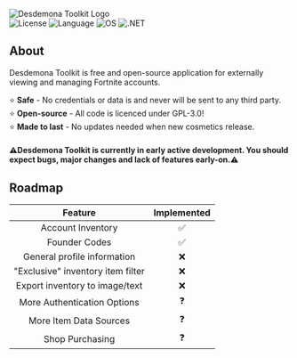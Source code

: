 ![Desdemona Toolkit Logo](https://private-user-images.githubusercontent.com/101875519/352781536-c00f0981-8164-4e5c-a4bd-b3738fe2de28.png?jwt=eyJhbGciOiJIUzI1NiIsInR5cCI6IkpXVCJ9.eyJpc3MiOiJnaXRodWIuY29tIiwiYXVkIjoicmF3LmdpdGh1YnVzZXJjb250ZW50LmNvbSIsImtleSI6ImtleTUiLCJleHAiOjE3MjIxMjM2MDUsIm5iZiI6MTcyMjEyMzMwNSwicGF0aCI6Ii8xMDE4NzU1MTkvMzUyNzgxNTM2LWMwMGYwOTgxLTgxNjQtNGU1Yy1hNGJkLWIzNzM4ZmUyZGUyOC5wbmc_WC1BbXotQWxnb3JpdGhtPUFXUzQtSE1BQy1TSEEyNTYmWC1BbXotQ3JlZGVudGlhbD1BS0lBVkNPRFlMU0E1M1BRSzRaQSUyRjIwMjQwNzI3JTJGdXMtZWFzdC0xJTJGczMlMkZhd3M0X3JlcXVlc3QmWC1BbXotRGF0ZT0yMDI0MDcyN1QyMzM1MDVaJlgtQW16LUV4cGlyZXM9MzAwJlgtQW16LVNpZ25hdHVyZT0yMjllMDU3MjA5YzdjNzk2MTFiZTllNmFmMGY2NzE2Yjc1NjMwNTU1ZWVkNTY2YjBmNmU1MGRmOTg3NTllMmY3JlgtQW16LVNpZ25lZEhlYWRlcnM9aG9zdCZhY3Rvcl9pZD0wJmtleV9pZD0wJnJlcG9faWQ9MCJ9.tSqqXVn5kGkKV00wRiP2JMOUojDShORkvDtdM-quu5c)
&nbsp;&nbsp;&nbsp;&nbsp;&nbsp;&nbsp;&nbsp;&nbsp;&nbsp;&nbsp;&nbsp;&nbsp;&nbsp;&nbsp;&nbsp;&nbsp;&nbsp;&nbsp;&nbsp;&nbsp;&nbsp;&nbsp;&nbsp;&nbsp;&nbsp;&nbsp;&nbsp;&nbsp;&nbsp;&nbsp;&nbsp;&nbsp;&nbsp;&nbsp;&nbsp;&nbsp;&nbsp;&nbsp;&nbsp;&nbsp;&nbsp;&nbsp;&nbsp;&nbsp;&nbsp;&nbsp;&nbsp;&nbsp;&nbsp;&nbsp;&nbsp;&nbsp;&nbsp;&nbsp;&nbsp;&nbsp;&nbsp;&nbsp;&nbsp;&nbsp;&nbsp;&nbsp;&nbsp;&nbsp;&nbsp;&nbsp;&nbsp;
![License](https://img.shields.io/badge/license-GPL--3.0-EA2824)
![Language](https://img.shields.io/badge/language-C%23-CA2824)
![OS](https://img.shields.io/badge/OS-windows-AA2824)
![.NET](https://img.shields.io/badge/.NET-8.0-8A2824)
## About

Desdemona Toolkit is free and open-source application for externally viewing and managing Fortnite accounts.  

⭐ <b>Safe</b> - No credentials or data is and never will be sent to any third party.  
⭐ <b>Open-source</b> - All code is licenced under GPL-3.0!  
⭐ <b>Made to last</b> - No updates needed when new cosmetics release.

#### ⚠️Desdemona Toolkit is currently in early active development. You should expect bugs, major changes and lack of features early-on.⚠️

## Roadmap

|Feature|Implemented|
|:-----:|:---------:|
|       Account Inventory                 | ✅ |
|       Founder Codes                     | ✅ | 
|       General profile information       | ❌ | 
|       "Exclusive" inventory item filter | ❌ | 
|       Export inventory to image/text    | ❌ | 
|       More Authentication Options       | ❓ | 
|       More Item Data Sources            | ❓ | 
|       Shop Purchasing                   | ❓ | 
